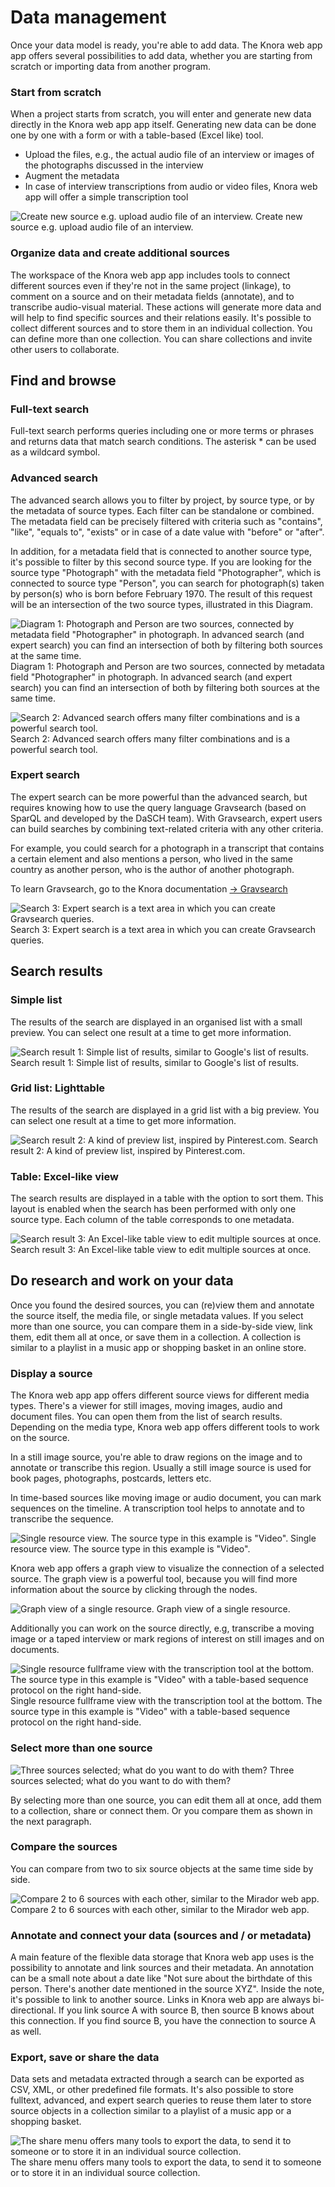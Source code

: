 # Data management

Once your data model is ready, you're able to add data. The Knora web app app offers several possibilities to add data, whether you are starting from scratch or importing data from another program.

### Start from scratch

When a project starts from scratch, you will enter and generate new data directly in the Knora web app app itself. Generating new data can be done one by one with a form or with a table-based (Excel like) tool.

- Upload the files, e.g., the actual audio file of an interview or images of the photographs discussed in the interview
- Augment the metadata
- In case of interview transcriptions from audio or video files, Knora web app will offer a simple transcription tool

![Create new source e.g. upload audio file of an interview.](../assets/images/knora-app/mock-source-new-edit.png)
Create new source e.g. upload audio file of an interview.

### Organize data and create additional sources

The workspace of the Knora web app app includes tools to connect different sources even if they're not in the same project (linkage), to comment on a source and on their metadata fields (annotate), and to transcribe audio-visual material. These actions will generate more data and will help to find specific sources and their relations easily.
It's possible to collect different sources and to store them in an individual collection. You can define more than one collection. You can share collections and invite other users to collaborate.

## Find and browse


### Full-text search

Full-text search performs queries including one or more terms or phrases and returns data that match search conditions. The asterisk * can be used as a wildcard symbol.

<!-- ![Search 1: Simple full-text search with a selection to filter by project.](/assets/images/search-fulltext.png) -->

### Advanced search

The advanced search allows you to filter by project, by source type, or by the metadata of source types. Each filter can be standalone or combined. The metadata field can be precisely filtered with criteria such as "contains", "like", "equals to", "exists" or in case of a date value with "before" or "after".

In addition, for a metadata field that is connected to another source type, it's possible to filter by this second source type. If you are looking for the source type "Photograph" with the metadata field "Photographer", which is connected to source type "Person", you can search for photograph(s) taken by person(s) who is born before February 1970. The result of this request will be an intersection of the two source types, illustrated in this Diagram.

![Diagram 1: Photograph and Person are two sources, connected by metadata field "Photographer" in photograph. In advanced search (and expert search) you can find an intersection of both by filtering both sources at the same time.](../assets/images/knora-app/search-advanced-diagram.png)
Diagram 1: Photograph and Person are two sources, connected by metadata field "Photographer" in photograph. In advanced search (and expert search) you can find an intersection of both by filtering both sources at the same time.

![Search 2: Advanced search offers many filter combinations and is a powerful search tool.](../assets/images/knora-app/search-advanced.png)
Search 2: Advanced search offers many filter combinations and is a powerful search tool.

### Expert search

The expert search can be more powerful than the advanced search, but requires knowing how to use the query language Gravsearch (based on SparQL and developed by the DaSCH team). With Gravsearch, expert users can build searches by combining text-related criteria with any other criteria.

For example, you could search for a photograph in a transcript that contains a certain element and also mentions a person, who lived in the same country as another person, who is the author of another photograph.

To learn Gravsearch, go to the Knora documentation [&rarr; Gravsearch](https://docs.knora.org/paradox/03-apis/api-v2/query-language.html)

![Search 3: Expert search is a text area in which you can create Gravsearch queries.](../assets/images/knora-app/search-expert-gravsearch.png)
Search 3: Expert search is a text area in which you can create Gravsearch queries.

## Search results


### Simple list
The results of the search are displayed in an organised list with a small preview. You can select one result at a time to get more information.

![Search result 1: Simple list of results, similar to Google's list of results.](../assets/images/knora-app/search-results-simple-list.png)
Search result 1: Simple list of results, similar to Google's list of results.

### Grid list: Lighttable

The results of the search are displayed in a grid list with a big preview. You can select one result at a time to get more information.

![Search result 2: A kind of preview list, inspired by Pinterest.com.](../assets/images/knora-app/search-results-grid-list.png)
Search result 2: A kind of preview list, inspired by Pinterest.com.

### Table: Excel-like view

The search results are displayed in a table with the option to sort them. This layout is enabled when the search has been performed with only one source type.
Each column of the table corresponds to one metadata.

![Search result 3: An Excel-like table view to edit multiple sources at once.](../assets/images/knora-app/search-results-table.png)
Search result 3: An Excel-like table view to edit multiple sources at once.

## Do research and work on your data


Once you found the desired sources, you can (re)view them and annotate the source itself, the media file, or single metadata values. If you select more than one source, you can compare them in a side-by-side view, link them, edit them all at once, or save them in a collection. A collection is similar to a playlist in a music app or shopping basket in an online store.

### Display a source

The Knora web app app offers different source views for different media types. There's a viewer for still images, moving images, audio and document files. You can open them from the list of search results. Depending on the media type, Knora web app offers different tools to work on the source.

In a still image source, you're able to draw regions on the image and to annotate or transcribe this region. Usually a still image source is used for book pages, photographs, postcards, letters etc.

In time-based sources like moving image or audio document, you can mark sequences on the timeline. A transcription tool helps to annotate and to transcribe the sequence.

![Single resource view. The source type in this example is "Video".](../assets/images/knora-app/source-selected-one.png)
Single resource view. The source type in this example is "Video".

Knora web app offers a graph view to visualize the connection of a selected source. The graph view is a powerful tool, because you will find more information about the source by clicking through the nodes.

![Graph view of a single resource.](../assets/images/knora-app/source-graph-view.png)
Graph view of a single resource.

Additionally you can work on the source directly, e.g, transcribe a moving image or a taped interview or mark regions of interest on still images and on documents.

![Single resource fullframe view with the transcription tool at the bottom. The source type in this example is "Video" with a table-based sequence protocol on the right hand-side.](../assets/images/knora-app/source-selected-fullframe.png)
Single resource fullframe view with the transcription tool at the bottom. The source type in this example is "Video" with a table-based sequence protocol on the right hand-side.

### Select more than one source

![Three sources selected; what do you want to do with them?](../assets/images/knora-app/source-selected-three.png)
Three sources selected; what do you want to do with them?

By selecting more than one source, you can edit them all at once, add them to a collection, share or connect them. Or you compare them as shown in the next paragraph.

### Compare the sources

You can compare from two to six source objects at the same time side by side.

![Compare 2 to 6 sources with each other, similar to the Mirador web app.](../assets/images/knora-app/source-compare-viewer.png)
Compare 2 to 6 sources with each other, similar to the Mirador web app.

### Annotate and connect your data (sources and / or metadata)

A main feature of the flexible data storage that Knora web app uses is the possibility to annotate and link sources and their metadata. An annotation can be a small note about a date like "Not sure about the birthdate of this person. There's another date mentioned in the source XYZ". Inside the note, it's possible to link to another source.
Links in Knora web app are always bi-directional. If you link source A with source B, then source B knows about this connection. If you find source B, you have the connection to source A as well.

### Export, save or share the data

Data sets and metadata extracted through a search can be exported as CSV, XML, or other predefined file formats.
It's also possible to store fulltext, advanced, and expert search queries to reuse them later to store source objects in a collection similar to a playlist of a music app or a shopping basket.

![The share menu offers many tools to export the data, to send it to someone or to store it in an individual source collection.](../assets/images/knora-app/share-export-menu.png)
The share menu offers many tools to export the data, to send it to someone or to store it in an individual source collection.
